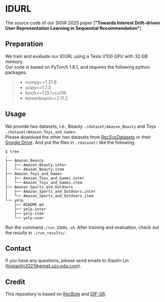 # IDURL
The source code of our SIGIR 2025 paper [**"Towards Interest Drift-driven User Representation Learning in Sequential Recommendation"**]


## Preparation
We train and evaluate our IDURL using a Tesla V100 GPU with 32 GB memory. <br>
Our code is based on PyTorch 1.8.1, and requires the following python packages:

> + numpy==1.21.6
> + scipy==1.7.3 
> + torch==1.13.1+cu116
> + tensorboard==2.11.2


## Usage

We provide two datasets, i.e., Beauty `./dataset/Amazon_Beauty` and Toys `./dataset/Amazon_Toys_and_Games`.  <br>
Please download the other two datasets from [RecSysDatasets](https://github.com/RUCAIBox/RecSysDatasets) or their [Google Drive](https://drive.google.com/drive/folders/1ahiLmzU7cGRPXf5qGMqtAChte2eYp9gI). And put the files in `./dataset/` like the following.

```
$ tree
.
├── Amazon_Beauty
│   ├── Amazon_Beauty.inter
│   └── Amazon_Beauty.item
├── Amazon_Toys_and_Games
│   ├── Amazon_Toys_and_Games.inter
│   └── Amazon_Toys_and_Games.item
├── Amazon_Sports_and_Outdoors
│   ├── Amazon_Sports_and_Outdoors.inter
│   └── Amazon_Sports_and_Outdoors.item
└── yelp
    ├── README.md
    ├── yelp.inter
    ├── yelp.item
    └── yelp.user
```
Run the command`./run_IDURL.sh`. After training and evaluation, check out the results in `./run_results/`.


## Contact
If you have any questions, please send emails to Xiaolin Lin (linxiaolin2021@email.szu.edu.com).


## Credit
This repository is based on [RecBole](https://github.com/RUCAIBox/RecBole) and [DIF-SR](https://github.com/AIM-SE/DIF-SR).

